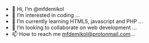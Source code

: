 - 👋 Hi, I’m @mfdemikol
- 👀 I’m interested in coding ...
- 🌱 I’m currently learning HTML5, javascript and PHP ...
- 💞️ I’m looking to collaborate on web development ...
- 📫 How to reach me mfdemikol@protonmail.com...

<!---
mfdemikol/mfdemikol is a ✨ special ✨ repository because its `README.md` (this file) appears on your GitHub profile.
You can click the Preview link to take a look at your changes.
--->
